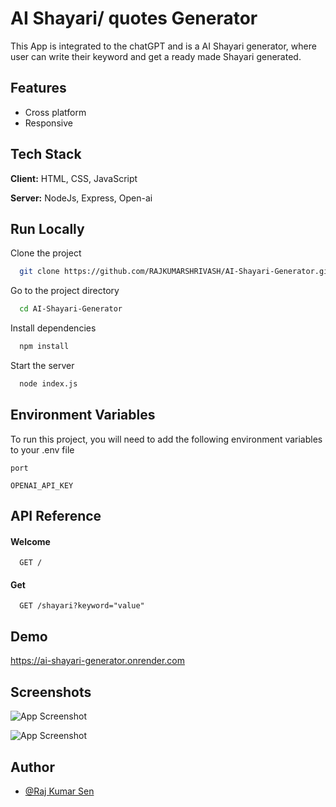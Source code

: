 
# AI Shayari/ quotes Generator

This App is integrated to the chatGPT and is a AI Shayari generator, where user can write their keyword and get a ready made Shayari generated.

## Features

- Cross platform
- Responsive

## Tech Stack

**Client:** HTML, CSS, JavaScript

**Server:** NodeJs, Express, Open-ai



## Run Locally

Clone the project

```bash
  git clone https://github.com/RAJKUMARSHRIVASH/AI-Shayari-Generator.git
```

Go to the project directory

```bash
  cd AI-Shayari-Generator
```

Install dependencies

```bash
  npm install
```

Start the server

```bash
  node index.js
```


## Environment Variables

To run this project, you will need to add the following environment variables to your .env file

`port`

`OPENAI_API_KEY`

## API Reference

#### Welcome 

```http
  GET /
```

#### Get 

```http
  GET /shayari?keyword="value"
```

## Demo

https://ai-shayari-generator.onrender.com

## Screenshots

![App Screenshot](https://i.imgur.com/u8dHVPC.png)

![App Screenshot](https://i.imgur.com/Jc5xHNw.png)

## Author

- [@Raj Kumar Sen](https://github.com/RAJKUMARSHRIVASH)

